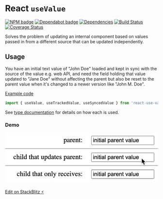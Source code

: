 # React `useValue`

[![NPM badge](https://img.shields.io/npm/v/react-use-value)](https://www.npmjs.com/package/react-use-value)
[![Dependabot badge](https://badgen.net/github/dependabot/iamogbz/react-global-local-state/?icon=dependabot)](https://app.dependabot.com)
[![Dependencies](https://img.shields.io/librariesio/github/iamogbz/react-global-local-state)](https://libraries.io/github/iamogbz/react-global-local-state)
[![Build Status](https://github.com/iamogbz/react-global-local-state/workflows/Build/badge.svg)](https://github.com/iamogbz/react-global-local-state/actions)
[![Coverage Status](https://coveralls.io/repos/github/iamogbz/react-global-local-state/badge.svg?branch=main)](https://coveralls.io/github/iamogbz/react-global-local-state)

Solves the problem of updating an internal component based on values passed in from a different source that can be updated independently.

## Usage

You have an initial text value of "John Doe" loaded and kept in sync with the source of the value e.g. web API, and need the field holding that value updated to "Jane Doe" without affecting the parent but also be reset to the parent value when it's changed to a newer version like "John M. Doe".

[Example code](https://stackblitz.com/edit/react-global-local-state?file=src%2FApp.tsx,src%2Fcomponents%2FSourceTargetInput.tsx)

```ts
import { useValue, useTrackedValue, useSyncedValue } from 'react-use-value';
```

See [type documentation](https://github.com/iamogbz/react-global-local-state/issues/5) for details on how each is used.

### Demo

![synced input values](https://raw.githubusercontent.com/iamogbz/react-global-local-state/main/docs/imgs/Screen%20Recording%202022-11-30%20at%207.51.05%20AM.gif)

[Edit on StackBlitz ⚡️](https://stackblitz.com/edit/react-global-local-state)
